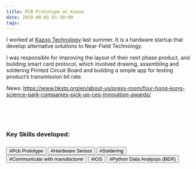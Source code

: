 ```yaml
---
title: PCB Prototype at Kazoo
date: 2019-08-05 01:30:09
tags:
---
```


I worked at <a href="https://kazootechnology.com/">Kazoo Technology</a> last summer. It is a hardware startup that develop alternative solutions to Near-Field Technology.

I was responsible for improving the layout of their next phase product, and building smart card protocol, which involved drawing, assembling and soldering Printed Circuit Board and building a simple app for testing product’s transmission bit rate.

News:
https://www.hkstp.org/en/about-us/press-room/four-hong-kong-science-park-companies-pick-up-ces-innovation-awards/

<br>
<br>
<br>
<h3>Key Skills developed:<h3>
<button>#Pcb Prototype</button>  <button>#Hardware Sensor</button>  <button>#Soldering</button>  
<button>#Communicate with manufacturer</button>  <button>#iOS</button>  <button>#Python Data Analysys (BER)</button>
<br>
<br>